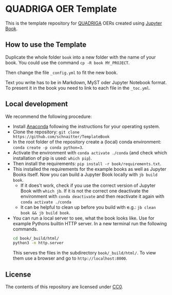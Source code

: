 # QUADRIGA OER Template

This is the template repository for [QUADRIGA](https://quadriga-dk.github.io) OERs created using [Jupyter Book](https://jupyterbook.org).

## How to use the Template

Duplicate the whole folder `book` into a new folder with the name of your book. You could use the command `cp -R book MY_PROJECT`.

Then change the file `_config.yml` to fit the new book.

Text you write has to be in Markdown, MyST oder Jupyter Notebook format. To present it in the book you need to link to each file in the `_toc.yml`. 

## Local development

We recommend the following procedure:
- Install [Anaconda](https://www.anaconda.com/download) following the instructions for your operating system.
- Clone the repository: `git clone https://github.com/schnaitter/TemplateBook`
- In the root folder of the repository create a (local) conda environment: `conda create -p conda python=3`.
- Activate the environment with `conda activate ./conda` (and check which installation of pip is used: `which pip`).
- Then install the requirements: `pip install -r book/requirements.txt`.
- This installed the requirements for the example books as well as Jupyter Books itself. Now you can build a Jupyter Book locally with `jb build book`.
  - If it does't work, check if you use the correct version of Jupyter Book with `which jb`. If it is not the correct one deactivate the environment with `conda deactivate` and then reactivate it again with `conda activate ./conda`
  - It can be helpful to clean up before you build with e.g.: `jb clean book && jb build book`.
- You can run a local server to see, what the book looks like. Use for example Pythons builtin HTTP server. In a new terminal run the following commands.
  ```bash
  cd book/_build/html/
  python3 -m http.server
  ```
  This serves the files in the subdirectory `book/_build/html/`. To view them use a browser and go to `http://localhost:8000`.


## License
The contents of this repository are licensed under [CC0](https://creativecommons.org/publicdomain/zero/1.0/).

